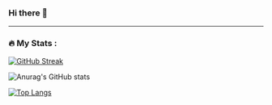 ### Hi there 👋

---

### :fire: My Stats :
<!--
[![GitHub Streak](http://github-readme-streak-stats.herokuapp.com?user=geek-Shayan&theme=dark&hide_border=true)](https://git.io/streak-stats)
-->

[![GitHub Streak](http://github-readme-streak-stats.herokuapp.com?user=geek-Shayan&theme=gruvbox&border_radius=20&currStreakNum=EB641F)](https://git.io/streak-stats)

<!--
[![GitHub Streak](http://github-readme-streak-stats.herokuapp.com?user=geek-Shayan&theme=gruvbox-duo&hide_border=true&border_radius=20)](https://git.io/streak-stats)
-->

![Anurag's GitHub stats](https://github-readme-stats.vercel.app/api?username=geek-Shayan&show_icons=true&theme=gruvbox&border_radius=20)


[![Top Langs](https://github-readme-stats.vercel.app/api/top-langs/?username=geek-Shayan&theme=gruvbox)](https://github.com/anuraghazra/github-readme-stats)


<!--
**geek-Shayan/geek-Shayan** is a ✨ _special_ ✨ repository because its `README.md` (this file) appears on your GitHub profile.

Here are some ideas to get you started:

- 🔭 I’m currently working on ...
- 🌱 I’m currently learning ...
- 👯 I’m looking to collaborate on ...
- 🤔 I’m looking for help with ...
- 💬 Ask me about ...
- 📫 How to reach me: ...
- 😄 Pronouns: ...
- ⚡ Fun fact: ...


-->
